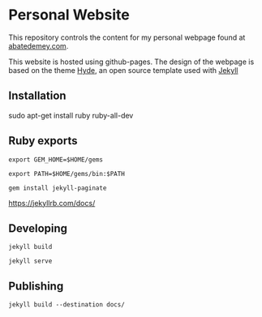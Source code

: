 # Personal Website
This repository controls the content for my personal webpage found at [abatedemey.com](https://abatedemey.com). 

This website is hosted using github-pages. The design of the webpage is based on the theme [Hyde](https://github.com/poole/hyde), an open source template used with [Jekyll](https://jekyllrb.com/docs/)

## Installation

sudo apt-get install ruby ruby-all-dev

## Ruby exports
`export GEM_HOME=$HOME/gems`

`export PATH=$HOME/gems/bin:$PATH`

`gem install jekyll-paginate`

https://jekyllrb.com/docs/

## Developing
`jekyll build`

`jekyll serve`

## Publishing
`jekyll build --destination docs/`

